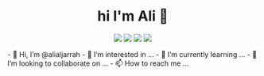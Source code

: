 <h1 align="center"> hi I'm Ali 👋 </h1>
<p align="center">
  <a href="https://twitter.com/Ali86Jarrah"><img src="https://img.shields.io/badge/twitter-%231FA1F1?style=flat&logo=twitter&logoColor=white" /></a>
   <a href="https://www.linkedin.com/in/ali-jarrah-25433768/"><img src="https://img.shields.io/badge/linkedin-%230177B5?style=flat&logo=linkedin&logoColor=white" /></a>
   <a href="https://www.instagram.com/alijarrah7/"><img src="https://img.shields.io/badge/instagram-%23E4415F?style=flat&logo=instagram&logoColor=white" /></a>
   <a href="https://www.facebook.com/ali.aljrrah/"><img src="https://img.shields.io/badge/facebook-%231298f6?style=flat&logo=facebook&logoColor=white" /></a>
  </p>
- 👋 Hi, I’m @alialjarrah
- 👀 I’m interested in ...
- 🌱 I’m currently learning ...
- 💞️ I’m looking to collaborate on ...
- 📫 How to reach me ...

<!---
alialjarrah/alialjarrah is a ✨ special ✨ repository because its `README.md` (this file) appears on your GitHub profile.
You can click the Preview link to take a look at your changes.
--->
